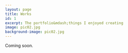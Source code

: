 ```yaml
---
layout: page
title: Works
id: 1
excerpt: The portfolio&mdash;things I enjoyed creating
image: pic02.jpg
background-image: pic02.jpg
---
```


Coming soon.
